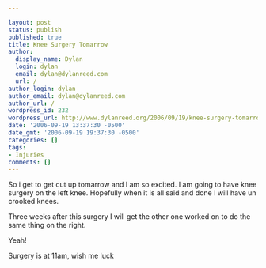 ```yaml
---

layout: post
status: publish
published: true
title: Knee Surgery Tomarrow
author:
  display_name: Dylan
  login: dylan
  email: dylan@dylanreed.com
  url: /
author_login: dylan
author_email: dylan@dylanreed.com
author_url: /
wordpress_id: 232
wordpress_url: http://www.dylanreed.org/2006/09/19/knee-surgery-tomarrow/
date: '2006-09-19 13:37:30 -0500'
date_gmt: '2006-09-19 19:37:30 -0500'
categories: []
tags:
- Injuries
comments: []
---
```


So i get to get cut up tomarrow and I am so excited. I am going to have knee surgery on the left knee. Hopefully when it is all said and done I will have un crooked knees.

Three weeks after this surgery I will get the other one worked on to do the same thing on the right.

Yeah!

Surgery is at 11am, wish me luck
